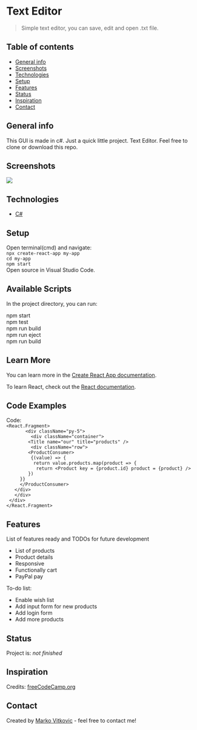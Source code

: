 # Text Editor
> Simple text editor, you can save, edit and open .txt file. 

## Table of contents
* [General info](#general-info)
* [Screenshots](#screenshots)
* [Technologies](#technologies)
* [Setup](#setup)
* [Features](#features)
* [Status](#status)
* [Inspiration](#inspiration)
* [Contact](#contact)

## General info
This GUI is made in c#. Just a quick little project. Text Editor. Feel free to clone or download this repo.

## Screenshots
![](https://github.com/MarkoVitkovic/csh_GUI-MyEditor/blob/master/Bez%20naslova.png)

## Technologies
* [C#](https://docs.microsoft.com/en-us/dotnet/csharp/)

## Setup
Open terminal(cmd) and navigate:</br>
`npx create-react-app my-app`</br>
`cd my-app`</br>
`npm start`</br>
Open source in Visual Studio Code.

## Available Scripts

In the project directory, you can run:

npm start</br>
npm test</br>
npm run build</br>
npm run eject</br>
npm run build

## Learn More

You can learn more in the [Create React App documentation](https://facebook.github.io/create-react-app/docs/getting-started).

To learn React, check out the [React documentation](https://reactjs.org/).

## Code Examples
Code:</br>
 `<React.Fragment>`</br>
 `       <div className="py-5">`</br>
 `         <div className="container">`</br>
  `        <Title name="our" title="products" />`</br>
   `         <div className="row">`</br>
    `        <ProductConsumer>`</br>
     `         {(value) => {`</br>
      `          return value.products.map(product => {`</br>
       `           return <Product key = {product.id} product = {product} />`</br>
        `        })`</br>
         `     }}`</br>
       `     </ProductConsumer>`</br>
       `   </div>`</br>
       `   </div>`</br>
       ` </div>`</br>
      `</React.Fragment>`</br>


## Features
List of features ready and TODOs for future development
* List of products
* Product details
* Responsive
* Functionally cart
* PayPal pay

To-do list:
* Enable wish list
* Add input form for new products
* Add login form
* Add more products

## Status
Project is: _not finished_

## Inspiration
Credits: [freeCodeCamp.org](https://www.youtube.com/channel/UC8butISFwT-Wl7EV0hUK0BQ)

## Contact
Created by [Marko Vitkovic](https://github.com/MarkoVitkovic) - feel free to contact me!
